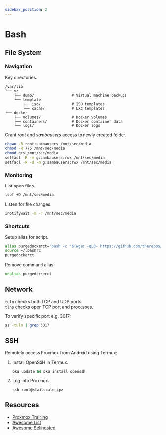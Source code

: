 ```yaml
---
sidebar_position: 2
---
```

# Bash

## File System

### Navigation
Key directories.

```
/var/lib
└── vz
    ├── dump/                 # Virtual machine backups
    └── template
        ├── iso/              # ISO templates
        └── cache/            # LXC templates
└── docker
    ├── volumes/              # Docker volumes
    ├── containers/           # Docker container data
    └── logs/                 # Docker logs
```

Grant _root_ and _sambausers_ access to newly created folder.

```bash
chown -R root:sambausers /mnt/sec/media
chmod -R 775 /mnt/sec/media
chmod g+s /mnt/sec/media
setfacl -R -m g:sambausers:rwx /mnt/sec/media
setfacl -R -d -m g:sambausers:rwx /mnt/sec/media
```

### Monitoring 

List open files.

```bash
lsof +D /mnt/sec/media
```

Listen for file changes.

```bash
inotifywait -m -r /mnt/sec/media
```

### Shortcuts

Setup alias for script.

```bash
alias purgedockerct='bash -c "$(wget -qLO- https://github.com/therepos/proxmox/raw/main/tools/purge-dockerct.sh)"'
source ~/.bashrc
purgedockerct
```

Remove command alias.

```bash
unalias purgedockerct
```

## Network

`tuln` checks both TCP and UDP ports.  
`tlnp` checks open TCP port and processes. 

To verify specific port e.g. 3017:

```bash
ss -tuln | grep 3017
```

## SSH

Remotely access Proxmox from Android using Termux:

1. Install OpenSSH in Termux.

    ```bash
    pkg update && pkg install openssh
    ```

2. Log into Proxmox.

    ```
    ssh root@<tailscale_ip>
    ```

## Resources

- [Proxmox Training](https://github.com/ondrejsika/proxmox-training)
- [Awesome List](https://github.com/sindresorhus/awesome)
- [Awesome Selfhosted](https://github.com/awesome-selfhosted/awesome-selfhosted)
